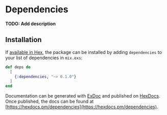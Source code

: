 # Dependencies

**TODO: Add description**

## Installation

If [available in Hex](https://hex.pm/docs/publish), the package can be installed
by adding `dependencies` to your list of dependencies in `mix.exs`:

```elixir
def deps do
  [
    {:dependencies, "~> 0.1.0"}
  ]
end
```

Documentation can be generated with [ExDoc](https://github.com/elixir-lang/ex_doc)
and published on [HexDocs](https://hexdocs.pm). Once published, the docs can
be found at [https://hexdocs.pm/dependencies](https://hexdocs.pm/dependencies).


